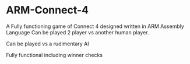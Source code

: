 # ARM-Connect-4
A Fully functioning game of Connect 4 designed written in ARM Assembly Language
Can be played 2 player vs another human player.

Can be played vs a rudimentary AI

Fully functional including winner checks
